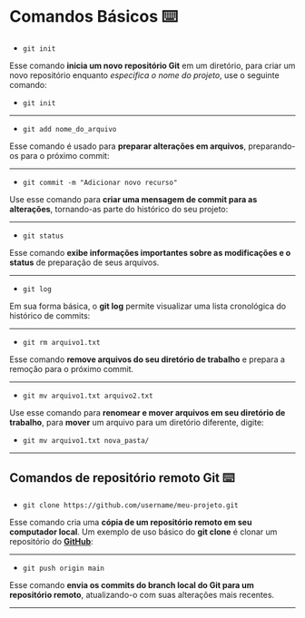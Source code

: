 # Comandos Básicos :keyboard:

- ```
  git init
  ```

Esse comando **inicia um novo repositório Git** em um diretório, para criar um novo repositório enquanto *especifica o nome do projeto*, use o seguinte comando:

- ```
  git init
  ```

---

- ```
  git add nome_do_arquivo
  ```

Esse comando é usado para **preparar alterações em arquivos**, preparando-os para o próximo commit:

---

- ```
  git commit -m "Adicionar novo recurso"
  ```

Use esse comando para **criar uma mensagem de commit para as alterações**, tornando-as parte do histórico do seu projeto:

---

- ```
  git status
  ```

Esse comando **exibe informações importantes sobre as modificações e o status** de preparação de seus arquivos.

---

- ```
  git log
  ```

Em sua forma básica, o **git log** permite visualizar uma lista cronológica do histórico de commits:

---

- ```
  git rm arquivo1.txt
  ```

Esse comando **remove arquivos do seu diretório de trabalho** e prepara a remoção para o próximo commit.

---

- ```
  git mv arquivo1.txt arquivo2.txt
  ```

Use esse comando para **renomear e mover arquivos em seu diretório de trabalho**, para **mover** um arquivo para um diretório diferente, digite:

- ```
  git mv arquivo1.txt nova_pasta/
  ```

---

## **Comandos de repositório remoto Git** :keyboard:

- ```
  git clone https://github.com/username/meu-projeto.git
  ```

Esse comando cria uma **cópia de um repositório remoto em seu computador local**. Um exemplo de uso básico do **git clone** é clonar um repositório do [**GitHub**](https://www.hostinger.com.br/tutoriais/o-que-github):

---

- ```
  git push origin main
  ```

Esse comando **envia os commits do branch local do Git para um repositório remoto**, atualizando-o com suas alterações mais recentes.

---

